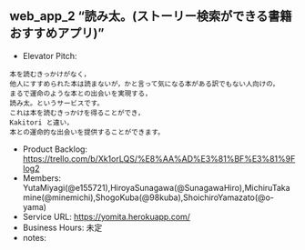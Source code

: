 ## web_app_2 “読み太。(ストーリー検索ができる書籍おすすめアプリ)”
* Elevator Pitch:
```
本を読むきっかけがなく，
他人にすすめられた本は読まないが，かと言って気になる本がある訳でもない人向けの，
まるで運命のような本との出会いを実現する，
読み太。というサービスです。
これは本を読むきっかけを得ることができ，
Kakitori と違い，
本との運命的な出会いを提供することができます。
```
* Product Backlog: https://trello.com/b/Xk1orLQS/%E8%AA%AD%E3%81%BF%E3%81%9Flog2
* Members: YutaMiyagi(@e155721),HiroyaSunagawa(@SunagawaHiro),MichiruTakamine(@minemichi),ShogoKuba(@98kuba),ShoichiroYamazato(@o-yama)
* Service URL: https://yomita.herokuapp.com/
* Business Hours: 未定
* notes:
